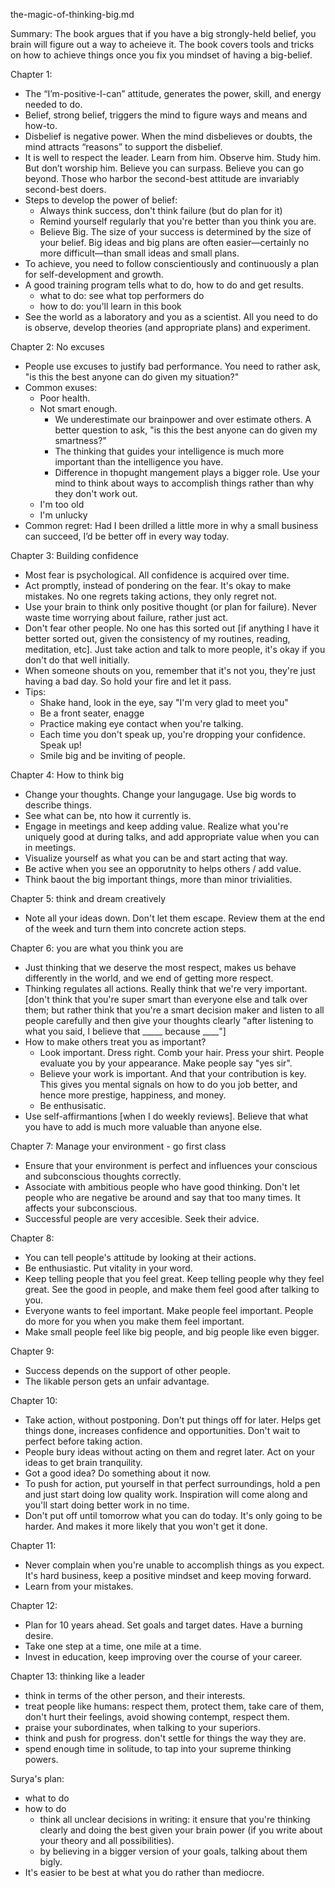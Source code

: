 the-magic-of-thinking-big.md

Summary:
The book argues that if you have a big strongly-held belief, you brain will figure out a way to acheieve it. The book covers tools and tricks on how to achieve things once you fix you mindset of having a big-belief. 

Chapter 1:
- The “I’m-positive-I-can” attitude, generates the power, skill, and energy needed to do.
- Belief, strong belief, triggers the mind to figure ways and means and how-to.
- Disbelief is negative power. When the mind disbelieves or doubts, the mind attracts “reasons” to support the disbelief.
- It is well to respect the leader. Learn from him. Observe him. Study him. But don’t worship him. Believe you can surpass. Believe you can go beyond. Those who harbor the second-best attitude are invariably second-best doers.
- Steps to develop the power of belief:
	- Always think success, don't think failure (but do plan for it)
	- Remind yourself regularly that you're better than you think you are.
	- Believe Big. The size of your success is determined by the size of your belief. Big ideas and big plans are often easier—certainly no more difficult—than small ideas and small plans.
- To achieve,  you need to follow conscientiously and continuously a plan for self-development and growth.
- A good training program tells what to do, how to do and get results.
	- what to do: see what top performers do
	- how to do: you'll learn in this book
- See the world as a laboratory and you as a scientist. All you need to do is observe, develop theories (and appropriate plans) and experiment. 

Chapter 2: No excuses
- People use excuses to justify bad performance. You need to rather ask, "is this the best anyone can do given my situation?"
- Common exuses:
	- Poor health.
	- Not smart enough. 
		- We underestimate our brainpower and over estimate others. A better question to ask, "is this the best anyone can do given my smartness?"
		- The thinking that guides your intelligence is much more important than the intelligence you have.
		- Difference in thopught mangement plays a bigger role. Use your mind to think about ways to accomplish things rather than why they don't work out. 
	- I'm too old
	- I'm unlucky 
- Common regret: Had I been drilled a little more in why a small business can succeed, I’d be better off in every way today.

Chapter 3: Building confidence
- Most fear is psychological. All confidence is acquired over time. 
- Act promptly, instead of pondering on the fear. It's okay to make mistakes. No one regrets taking actions, they only regret not.
- Use your brain to think only positive thought (or plan for failure). Never waste time worrying about failure, rather just act. 
- Don't fear other people. No one has this sorted out [if anything I have it better sorted out, given the consistency of my routines, reading, meditation, etc]. Just take action and talk to more people, it's okay if you don't do that well initially. 
- When someone shouts on you, remember that it's not you, they're just having a bad day. So hold your fire and let it pass.
- Tips:
	- Shake hand, look in the eye, say "I'm very glad to meet you"
	- Be a front seater, enagge
	- Practice making eye contact when you're talking.
	- Each time you don't speak up, you're dropping your confidence. Speak up!
	- Smile big and be inviting of people.

Chapter 4: How to think big
- Change your thoughts. Change your langugage. Use big words to describe things. 
- See what can be, nto how it currently is. 
- Engage in meetings and keep adding value. Realize what you're uniquely good at during talks, and add appropriate value when you can in meetings.
- Visualize yourself as what you can be and start acting that way.
- Be active when you see an opporutnity to helps others / add value. 
- Think baout the big important things, more than minor trivialities.  

Chapter 5: think and dream creatively
- Note all your ideas down. Don't let them escape. Review them at the end of the week and turn them into concrete action steps. 

Chapter 6: you are what you think you are
- Just thinking that we deserve the most respect, makes us behave differently in the world, and we end of getting more respect.
- Thinking regulates all actions. Really think that we're very important. [don't think that you're super smart than everyone else and talk over them; but rather think that you're a smart decision maker and listen to all people carefully and then give your thoughts clearly "after listening to what you said, I believe that _____ because ____"]
- How to make others treat you as important? 
	- Look important. Dress right. Comb your hair. Press your shirt. People evaluate you by your appearance. Make people say "yes sir".
	- Believe your work is important. And that your contribution is key. This gives you mental signals on how to do you job better, and hence more prestige, happiness, and money.
	- Be enthusisatic. 
- Use self-affirmantions [when I do weekly reviews]. Believe that what you have to add is much more valuable than anyone else.

Chapter 7: Manage your environment - go first class
- Ensure that your environment is perfect and influences your conscious and subconscious thoughts correctly. 
- Associate with ambitious people who have good thinking. Don't let people who are negative be around and say that too many times. It affects your subconscious.
- Successful people are very accesible. Seek their advice. 

Chapter 8:
- You can tell people's attitude by looking at their actions.
- Be enthusiastic. Put vitality in your word. 
- Keep telling people that you feel great. Keep telling people why they feel great. See the good in people, and make them feel good after talking to you.
- Everyone wants to feel important. Make people feel important. People do more for you when you make them feel important. 
- Make small people feel like big people, and big people like even bigger. 

Chapter 9:
- Success depends on the support of other people. 
- The likable person gets an unfair advantage. 

Chapter 10:
- Take action, without postponing. Don't put things off for later. Helps get things done, increases confidence and opportunities. Don't wait to perfect before taking action.
- People bury ideas without acting on them and regret later. Act on your ideas to get brain tranquility. 
- Got a good idea? Do something about it now.
- To push for action, put yourself in that perfect surroundings, hold a pen and just start doing low quality work. Inspiration will come along and you'll start doing better work in no time. 
- Don't put off until tomorrow what you can do today. It's only going to be harder. And makes it more likely that you won't get it done. 

Chapter 11:
- Never complain when you're unable to accomplish things as you expect. It's hard business, keep a positive mindset and keep moving forward. 
- Learn from your mistakes. 

Chapter 12:
- Plan for 10 years ahead. Set goals and target dates. Have a burning desire. 
- Take one step at a time, one mile at a time. 
- Invest in education, keep improving over the course of your career. 

Chapter 13: thinking like a leader
- think in terms of the other person, and their interests. 
- treat people like humans: respect them, protect them, take care of them, don't hurt their feelings, avoid showing contempt, respect them.
- praise your subordinates, when talking to your superiors. 
- think and push for progress. don't settle for things the way they are. 
- spend enough time in solitude, to tap into your supreme thinking powers.


Surya's plan:
- what to do
- how to do
	- think all unclear decisions in writing: it ensure that you're thinking clearly and doing the best given your brain power (if you write about your theory and all possibilities).
	- by believing in a bigger version of your goals, talking about them bigly. 
- It's easier to be best at what you do rather than mediocre. 
